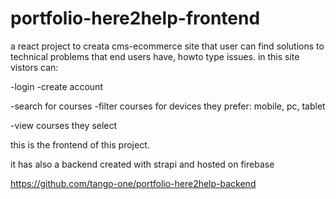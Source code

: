 # portfolio-here2help-frontend
 
 a react project to creata cms-ecommerce site that user can find solutions to technical problems that end users have, howto type issues.
 in this site vistors can:
 
 -login
 -create account
 
 -search for courses
 -filter courses for devices they prefer: mobile, pc, tablet
 
 -view courses they select
 
 this is the frontend of this project.
 
 it has also a backend created with strapi and hosted on firebase 
 
 https://github.com/tango-one/portfolio-here2help-backend
